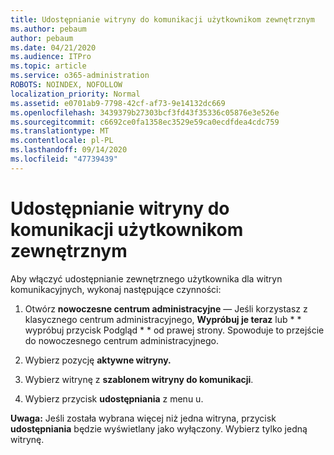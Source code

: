 ```yaml
---
title: Udostępnianie witryny do komunikacji użytkownikom zewnętrznym
ms.author: pebaum
author: pebaum
ms.date: 04/21/2020
ms.audience: ITPro
ms.topic: article
ms.service: o365-administration
ROBOTS: NOINDEX, NOFOLLOW
localization_priority: Normal
ms.assetid: e0701ab9-7798-42cf-af73-9e14132dc669
ms.openlocfilehash: 3439379b27303bcf3fd43f35336c05876e3e526e
ms.sourcegitcommit: c6692ce0fa1358ec3529e59ca0ecdfdea4cdc759
ms.translationtype: MT
ms.contentlocale: pl-PL
ms.lasthandoff: 09/14/2020
ms.locfileid: "47739439"
---
```

# <a name="share-a-communication-site-with-external-users"></a>Udostępnianie witryny do komunikacji użytkownikom zewnętrznym

Aby włączyć udostępnianie zewnętrznego użytkownika dla witryn komunikacyjnych, wykonaj następujące czynności: 
  
1. Otwórz **nowoczesne centrum administracyjne** — Jeśli korzystasz z klasycznego centrum administracyjnego, **Wypróbuj je teraz** lub * * wypróbuj przycisk Podgląd * * od prawej strony. Spowoduje to przejście do nowoczesnego centrum administracyjnego. 
  
2. Wybierz pozycję **aktywne witryny.**
  
3. Wybierz witrynę z **szablonem witryny do komunikacji**. 
  
4. Wybierz przycisk **udostępniania** z menu u. 
  
 **Uwaga:** Jeśli została wybrana więcej niż jedna witryna, przycisk **udostępniania** będzie wyświetlany jako wyłączony. Wybierz tylko jedną witrynę. 
  

